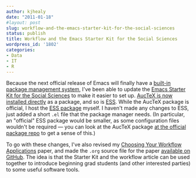 ```yaml
---
author: kjhealy
date: "2011-01-18"
#layout: post
slug: workflow-and-the-emacs-starter-kit-for-the-social-sciences
status: publish
title: Workflow and the Emacs Starter Kit for the Social Sciences
wordpress_id: '1802'
categories:
- Data
- IT
- R
---
```


Because the next official release of Emacs will finally have a [built-in package management system](http://tromey.com/elpa/), I've been able to update the [Emacs Starter Kit for the Social Sciences](http://kjhealy.github.com/emacs-starter-kit/) to make it easier to set up. [AucTeX is now installed directly](http://www.kieranhealy.org/blog/archives/2011/01/11/emacs-starter-kit-for-the-social-sciences-now-easier-to-install/) as a package, and so is [ESS](http://www.kieranhealy.org/blog/archives/2011/01/11/emacs-starter-kit-for-the-social-sciences-now-gets-ess-via-elpa/). While the AucTeX package is official, I host the [ESS package](http://kieranhealy.org/packages/) myself. I haven't made any changes to ESS, just added a short `.el` file that the package manager needs. (In particular, an "official" ESS package would be smaller, as some configuration files wouldn't be required — you can look at the AucTeX package [at the official package repo](http://elpa.gnu.org/packages/) to get a sense of this.)

To go with these changes, I've also revised my [Choosing Your Workflow Applications](http://www.kieranhealy.org/files/misc/workflow-apps.pdf) paper, and made the `.org` source file for the paper [available on GitHub](https://github.com/kjhealy/workflow-paper). The idea is that the Starter Kit and the workflow article can be used together to introduce beginning grad students (and other interested parties) to some useful software tools.
